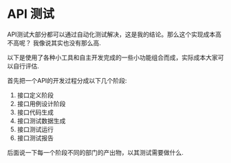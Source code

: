 # API 测试

API测试大部分都可以通过自动化测试解决，这是我的结论。那么这个实现成本高不高呢？
我像说其实也没有那么高.

以下是使用了各种小工具和自主开发完成的一些小功能组合而成，实际成本大家可以自行评估.

首先把一个API的开发过程分成以下几个阶段:
1. 接口定义阶段
2. 接口用例设计阶段
3. 接口代码生成
4. 接口测试数据生成
5. 接口测试运行
6. 接口测试报告

后面说一下每一个阶段不同的部门的产出物，以其测试需要做什么.

